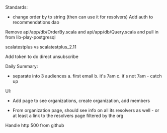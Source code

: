 Standards:
  - change order by to string (then can use it for resolvers)
Add auth to recommendations dao

Remove api/app/db/OrderBy.scala and api/app/db/Query.scala and pull in from lib-play-postgresql

scalatestplus vs scalatestplus_2.11

Add token to do direct unsubscribe

Daily Summary:

  - separate into 3 audiences
    a. first email
    b. it's 7am
    c. it's not 7am - catch up

UI:
  - Add page to see organizations, create organization, add members

  - From organization page, should see info on all its resolvers as
    well - or at least a link to the resolvers page filtered by the
    org

Handle http 500 from github
